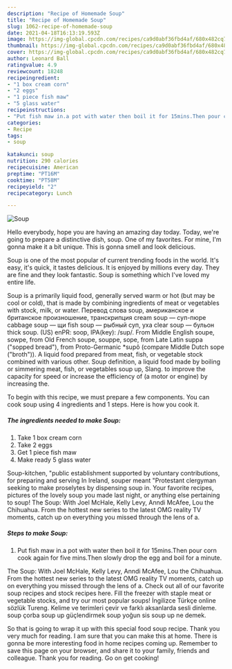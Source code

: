```yaml
---
description: "Recipe of Homemade Soup"
title: "Recipe of Homemade Soup"
slug: 1062-recipe-of-homemade-soup
date: 2021-04-18T16:13:19.593Z
image: https://img-global.cpcdn.com/recipes/ca9d0abf36fbd4af/680x482cq70/soup-recipe-main-photo.jpg
thumbnail: https://img-global.cpcdn.com/recipes/ca9d0abf36fbd4af/680x482cq70/soup-recipe-main-photo.jpg
cover: https://img-global.cpcdn.com/recipes/ca9d0abf36fbd4af/680x482cq70/soup-recipe-main-photo.jpg
author: Leonard Ball
ratingvalue: 4.9
reviewcount: 18248
recipeingredient:
- "1 box cream corn"
- "2 eggs"
- "1 piece fish maw"
- "5 glass water"
recipeinstructions:
- "Put fish maw in.a pot with water then boil it for 15mins.Then pour corn cook again for five mins.Then slowly drop the egg and boil for a minute."
categories:
- Recipe
tags:
- soup

katakunci: soup 
nutrition: 290 calories
recipecuisine: American
preptime: "PT16M"
cooktime: "PT58M"
recipeyield: "2"
recipecategory: Lunch

---
```



![Soup](https://img-global.cpcdn.com/recipes/ca9d0abf36fbd4af/680x482cq70/soup-recipe-main-photo.jpg)

Hello everybody, hope you are having an amazing day today. Today, we're going to prepare a distinctive dish, soup. One of my favorites. For mine, I'm gonna make it a bit unique. This is gonna smell and look delicious.

Soup is one of the most popular of current trending foods in the world. It's easy, it's quick, it tastes delicious. It is enjoyed by millions every day. They are fine and they look fantastic. Soup is something which I've loved my entire life.

Soup is a primarily liquid food, generally served warm or hot (but may be cool or cold), that is made by combining ingredients of meat or vegetables with stock, milk, or water. Перевод слова soup, американское и британское произношение, транскрипция cream soup — суп-пюре cabbage soup — щи fish soup — рыбный суп, уха clear soup — бульон thick soup. (US) enPR: soop, IPA(key): /sup/. From Middle English soupe, sowpe, from Old French soupe, souppe, sope, from Late Latin suppa (&#34;sopped bread&#34;), from Proto-Germanic *supô (compare Middle Dutch sope (&#34;broth&#34;)). A liquid food prepared from meat, fish, or vegetable stock combined with various other. Soup definition, a liquid food made by boiling or simmering meat, fish, or vegetables soup up, Slang. to improve the capacity for speed or increase the efficiency of (a motor or engine) by increasing the.


To begin with this recipe, we must prepare a few components. You can cook soup using 4 ingredients and 1 steps. Here is how you cook it.

<!--inarticleads1-->

##### The ingredients needed to make Soup:

1. Take 1 box cream corn
1. Take 2 eggs
1. Get 1 piece fish maw
1. Make ready 5 glass water


Soup-kitchen, &#34;public establishment supported by voluntary contributions, for preparing and serving In Ireland, souper meant &#34;Protestant clergyman seeking to make proselytes by dispensing soup in. Your favorite recipes, pictures of the lovely soup you made last night, or anything else pertaining to soup! The Soup: With Joel McHale, Kelly Levy, Anndi McAfee, Lou the Chihuahua. From the hottest new series to the latest OMG reality TV moments, catch up on everything you missed through the lens of a. 

<!--inarticleads2-->

##### Steps to make Soup:

1. Put fish maw in.a pot with water then boil it for 15mins.Then pour corn cook again for five mins.Then slowly drop the egg and boil for a minute.


The Soup: With Joel McHale, Kelly Levy, Anndi McAfee, Lou the Chihuahua. From the hottest new series to the latest OMG reality TV moments, catch up on everything you missed through the lens of a. Check out all of our favorite soup recipes and stock recipes here. Fill the freezer with staple meat or vegetable stocks, and try our most popular soups! İngilizce Türkçe online sözlük Tureng. Kelime ve terimleri çevir ve farklı aksanlarda sesli dinleme. soup çorba soup up güçlendirmek soup yoğun sis soup up ne demek. 

So that is going to wrap it up with this special food soup recipe. Thank you very much for reading. I am sure that you can make this at home. There is gonna be more interesting food in home recipes coming up. Remember to save this page on your browser, and share it to your family, friends and colleague. Thank you for reading. Go on get cooking!
